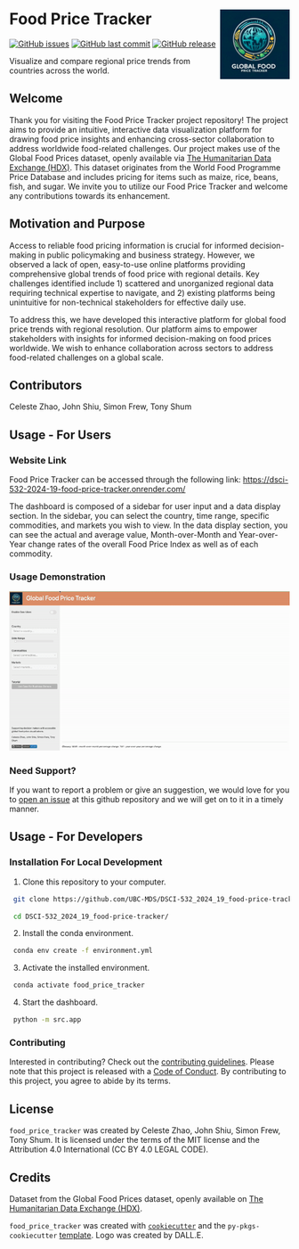 # Food Price Tracker <img src="img/logo.png" align="right" width=125 height=125 alt="" />


[![GitHub issues](https://img.shields.io/github/issues/UBC-MDS/DSCI-532_2024_19_food-price-tracker.svg)](https://github.com/UBC-MDS/DSCI-532_2024_19_food-price-tracker/issues)
[![GitHub last commit](https://img.shields.io/github/last-commit/UBC-MDS/DSCI-532_2024_19_food-price-tracker.svg)](https://github.com/UBC-MDS/DSCI-532_2024_19_food-price-tracker/commits/main)
[![GitHub release](https://img.shields.io/github/release/UBC-MDS/DSCI-532_2024_19_food-price-tracker.svg)](https://github.com/UBC-MDS/DSCI-532_2024_19_food-price-tracker/releases)


Visualize and compare regional price trends from countries across the world.

## Welcome

Thank you for visiting the Food Price Tracker project repository!
The project aims to provide an intuitive, interactive data visualization platform for drawing food price insights and enhancing cross-sector collaboration to address worldwide food-related challenges.
Our project makes use of the Global Food Prices dataset, openly available via [The Humanitarian Data Exchange (HDX)](https://data.humdata.org/dataset/global-wfp-food-prices). 
This dataset originates from the World Food Programme Price Database and includes pricing for items such as maize, rice, beans, fish, and sugar.
We invite you to utilize our Food Price Tracker and welcome any contributions towards its enhancement.

## Motivation and Purpose

Access to reliable food pricing information is crucial for informed decision-making in public policymaking and business strategy. However, we observed a lack of open, easy-to-use online platforms providing comprehensive global trends of food price with regional details. Key challenges identified include 1) scattered and unorganized regional data requiring technical expertise to navigate, and 2) existing platforms being unintuitive for non-technical stakeholders for effective daily use.

To address this, we have developed this interactive platform for global food price trends with regional resolution. Our platform aims to empower stakeholders with insights for informed decision-making on food prices worldwide. We wish to enhance collaboration across sectors to address food-related challenges on a global scale.

## Contributors

Celeste Zhao, John Shiu, Simon Frew, Tony Shum

## Usage - For Users

### Website Link

Food Price Tracker can be accessed through the following link: https://dsci-532-2024-19-food-price-tracker.onrender.com/

The dashboard is composed of a sidebar for user input and a data display section. In the sidebar, you can select the country, time range, specific commodities, and markets you wish to view. In the data display section, you can see the actual and average value, Month-over-Month and Year-over-Year change rates of the overall Food Price Index as well as of each commodity.

### Usage Demonstration

![demo gif](img/demo.gif)

### Need Support?

If you want to report a problem or give an suggestion, we would love for you to [open an issue](../../issues) at this github repository and we will get on to it in a timely manner.

## Usage - For Developers

### Installation For Local Development

1. Clone this repository to your computer.

```bash
 git clone https://github.com/UBC-MDS/DSCI-532_2024_19_food-price-tracker.git
```
```bash
 cd DSCI-532_2024_19_food-price-tracker/
```

2. Install the conda environment.

```bash
 conda env create -f environment.yml
```

3. Activate the installed environment.

```bash
 conda activate food_price_tracker
```

4. Start the dashboard.

```bash
 python -m src.app
```

### Contributing

Interested in contributing? Check out the [contributing guidelines](CONTRIBUTING.md). Please note that this project is released with a [Code of Conduct](CODE_OF_CONDUCT.md). By contributing to this project, you agree to abide by its terms.

## License

`food_price_tracker` was created by Celeste Zhao, John Shiu, Simon Frew, Tony Shum. It is licensed under the terms of the MIT license and the Attribution 4.0 International (CC BY 4.0 LEGAL CODE).

## Credits

Dataset from the Global Food Prices dataset, openly available on [The Humanitarian Data Exchange (HDX)](https://data.humdata.org/dataset/global-wfp-food-prices).

`food_price_tracker` was created with [`cookiecutter`](https://cookiecutter.readthedocs.io/en/latest/) and the `py-pkgs-cookiecutter` [template](https://github.com/py-pkgs/py-pkgs-cookiecutter). 
Logo was created by DALL.E. 

